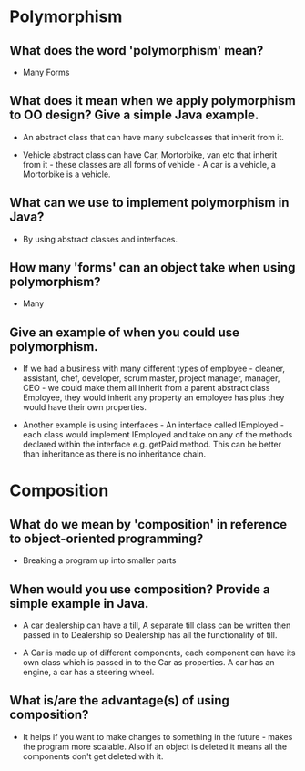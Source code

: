 # Polymorphism
## What does the word 'polymorphism' mean?
- Many Forms

## What does it mean when we apply polymorphism to OO design? Give a simple Java example.

- An abstract class that can have many subclcasses that inherit from it.

- Vehicle abstract class can have Car, Mortorbike, van etc that inherit from it - these classes are all forms of vehicle - A car is a vehicle, a Mortorbike is a vehicle.

## What can we use to implement polymorphism in Java?

- By using abstract classes and interfaces.

## How many 'forms' can an object take when using polymorphism?

- Many

## Give an example of when you could use polymorphism.

- If we had a business with many different types of employee - cleaner, assistant, chef, developer, scrum master, project manager, manager, CEO - we could make them all inherit from a parent abstract class Employee, they would inherit any property an employee has plus they would have their own properties.

- Another example is using interfaces - An interface called IEmployed - each class would implement IEmployed and take on any of the methods declared within the interface e.g. getPaid method.  This can be better than inheritance as there is no inheritance chain.

# Composition
## What do we mean by 'composition' in reference to object-oriented programming?

- Breaking a program up into smaller parts

## When would you use composition? Provide a simple example in Java.

- A car dealership can have a till, A separate till class can be written then passed in to Dealership so Dealership has all the functionality of till.

- A Car is made up of different components, each component can have its own class which is passed in to the Car as properties. A car has an engine, a car has a steering wheel.

## What is/are the advantage(s) of using composition?

- It helps if you want to make changes to something in the future - makes the program more scalable.  Also if an object is deleted it means all the components don't get deleted with it.
